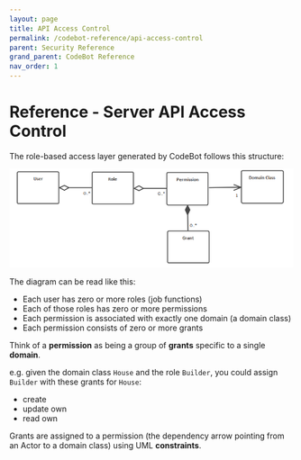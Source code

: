 ```yaml
---
layout: page
title: API Access Control
permalink: /codebot-reference/api-access-control
parent: Security Reference
grand_parent: CodeBot Reference
nav_order: 1
---
```


# Reference - Server API Access Control

The role-based access layer generated by CodeBot follows this structure:

![CodeBot RBAC permissions structure](../../images/security/codebot-permissions-structure.png "CodeBot RBAC permissions structure")

The diagram can be read like this:

* Each user has zero or more roles (job functions)
* Each of those roles has zero or more permissions
* Each permission is associated with exactly one domain (a domain class)
* Each permission consists of zero or more grants

Think of a **permission** as being a group of **grants** specific to a single **domain**.

e.g. given the domain class `House` and the role `Builder`, you could assign `Builder` with these grants for `House`:

* create
* update own
* read own

Grants are assigned to a permission (the dependency arrow pointing from an Actor to a domain class) using UML **constraints**.
